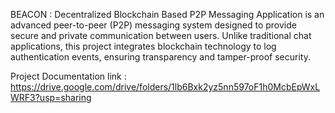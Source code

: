 BEACON : Decentralized Blockchain Based P2P Messaging Application is an
advanced peer-to-peer (P2P) messaging system designed to provide secure and private
communication between users. Unlike traditional chat applications, this project
integrates blockchain technology to log authentication events, ensuring transparency and
tamper-proof security.

Project Documentation link : https://drive.google.com/drive/folders/1lb6Bxk2yz5nn597oF1h0McbEpWxLWRF3?usp=sharing
